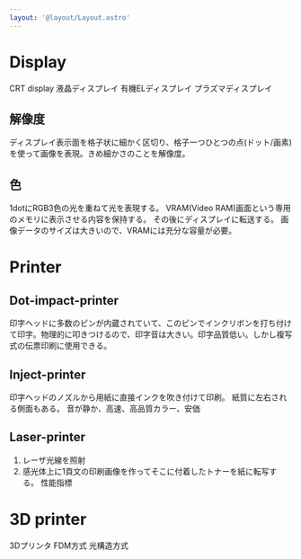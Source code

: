 ```yaml
---
layout: '@layout/Layout.astro'
---
```

# Display
CRT display
液晶ディスプレイ
有機ELディスプレイ
プラズマディスプレイ

## 解像度
ディスプレイ表示面を格子状に細かく区切り、格子一つひとつの点(ドット/画素)を使って画像を表現。きめ細かさのことを解像度。
## 色
1dotにRGB3色の光を重ねて光を表現する。
VRAM(Video RAM)画面という専用のメモリに表示させる内容を保持する。
その後にディスプレイに転送する。
画像データのサイズは大きいので、VRAMには充分な容量が必要。

# Printer
## Dot-impact-printer
印字ヘッドに多数のピンが内蔵されていて、このピンでインクリボンを打ち付けて印字。物理的に叩きつけるので、印字音は大きい。印字品質低い。しかし複写式の伝票印刷に使用できる。
## Inject-printer
印字ヘッドのノズルから用紙に直接インクを吹き付けて印刷。
紙質に左右される側面もある。
音が静か、高速、高品質カラー、安価
## Laser-printer
1. レーザ光線を照射
2. 感光体上に1頁文の印刷画像を作ってそこに付着したトナーを紙に転写する。
性能指標
# 3D printer
3Dプリンタ
FDM方式
光構造方式